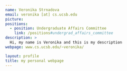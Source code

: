 ```yaml
---
name: Veronika Strnadova
email: veronika [at] cs.ucsb.edu
picture:
positions:
  - position: Undergraduate Affairs Committee
    link: /positions#undergrad_affairs_committee
description: >
  Hi, my name is Veronika and this is my description
webpage: www.cs.ucsb.edu/~veronika/

layout: profile
title: my personal webpage
---
```

